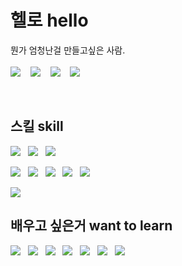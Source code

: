 # 헬로 hello

뭔가 엄청난걸 만들고싶은 사람.
<br><br>
<a href="https://lavi27.github.io/l/"><img src="https://img.shields.io/badge/Homepage-585DFF?style=flat-square"/></a>
&nbsp;&nbsp;
<a href="#"><img src="https://img.shields.io/badge/npt1237@gmail.com-EA4335?style=flat-square&logo=Gmail&logoColor=white"/></a>
&nbsp;&nbsp;
<a href="#"><img src="https://img.shields.io/badge/%EB%9D%BC%EB%B9%84%20lavi%232253-5865F2?style=flat-square&logo=Discord&logoColor=white"/></a>
&nbsp;&nbsp;
<a href="#"><img src="https://wakatime.com/badge/user/1196296a-6a7c-4863-a9d7-455d612e5af1.svg"/></a>

<br>

## 스킬 skill

<a href="#"><img src="https://img.shields.io/badge/JavaScript-F7DF1E?style=flat-square&logo=JavaScript&logoColor=black"/></a>
&nbsp;
<a href="#"><img src="https://img.shields.io/badge/Python-3776AB?style=flat-square&logo=Python&logoColor=white"/></a>
&nbsp;
<a href="#"><img src="https://img.shields.io/badge/Sass-CC6699?style=flat-square&logo=Sass&logoColor=white"/></a>

<a href="#"><img src="https://img.shields.io/badge/Node.js-339933?style=flat-square&logo=Node.js&logoColor=white"/></a>
&nbsp;
<a href="#"><img src="https://img.shields.io/badge/React-61DAFB?style=flat-square&logo=React&logoColor=black"/></a>
&nbsp;
<a href="#"><img src="https://img.shields.io/badge/Vue.js-4FC08D?style=flat-square&logo=Vue.js&logoColor=white"/></a>
&nbsp;
<a href="#"><img src="https://img.shields.io/badge/Flask-000?style=flat-square&logo=Flask&logoColor=white"/></a>
&nbsp;
<a href="#"><img src="https://img.shields.io/badge/Express-000?style=flat-square&logo=Express&logoColor=white"/></a>

<a href="#"><img src="https://img.shields.io/badge/MySQL-4479A1?style=flat-square&logo=MySQL&logoColor=white"/></a>

## 배우고 싶은거 want to learn

<a href="#"><img src="https://img.shields.io/badge/Go-00acd7?style=flat-square&logo=Go&logoColor=white"/></a>
&nbsp;
<a href="#"><img src="https://img.shields.io/badge/Rust-000000?style=flat-square&logo=Rust&logoColor=white"/></a>
&nbsp;
<a href="#"><img src="https://img.shields.io/badge/TypeScript-3178C6?style=flat-square&logo=TypeScript&logoColor=white"/></a>
&nbsp;
<a href="#"><img src="https://img.shields.io/badge/GraphQL-E10098?style=flat-square&logo=GraphQL&logoColor=white"/></a>
&nbsp;
<a href="#"><img src="https://img.shields.io/badge/MongoDB-47A248?style=flat-square&logo=MongoDB&logoColor=white"/></a>
&nbsp;
<a href="#"><img src="https://img.shields.io/badge/WebAssembly-654FF0?style=flat-square&logo=WebAssembly&logoColor=white"/></a>
&nbsp;
<a href="#"><img src="https://img.shields.io/badge/Spring-6DB33F?style=flat-square&logo=Spring&logoColor=white"/></a>
